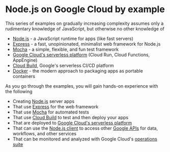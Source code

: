 # Node.js on Google Cloud by example

This series of examples on gradually increasing complexity assumes only a
rudimentary knowledge of JavaScript, but otherwise no other knowledge of
* [Node.js] - a JavaScript runtime for apps (like fast servers)
* [Express] - a fast, unopinionated, minimalist web framework for Node.js
* [Mocha] - a simple, flexible, and fun test framework
* [Google Cloud's serverless platform] (Cloud Run, Cloud Functions, AppEngine)
* [Cloud Build], Google's serverless CI/CD platform
* [Docker] - the modern approach to packaging apps as portable containers

As you go through the examples, you will gain hands-on experience with the following
* Creating [Node.js] server apps
* That use [Express] for the web framework
* That use [Mocha] for automated tests
* That use [Cloud Build] to test and then deploy your apps
* That are deployed to [Google Cloud's serverless platform]
* That can use the [Node.js client] to access other [Google APIs] for data, workflows, and other services
* That can be monitored and analyzed with Google Cloud's [operations suite]


[Cloud Build]: https://cloud.google.com/build
[Docker]: https://www.docker.com/
[Express]: https://expressjs.com/
[Google APIs]: https://googleapis.dev/nodejs/googleapis/latest/
[Google Cloud's serverless platform]: https://cloud.google.com/serverless
[Mocha]: https://mochajs.org/
[Node.js]: https://nodejs.org/
[Node.js client]: https://github.com/googleapis/google-api-nodejs-client
[operations suite]: https://cloud.google.com/products/operations


